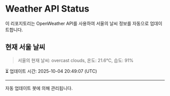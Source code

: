 
# Weather API Status

이 리포지토리는 OpenWeather API를 사용하여 서울의 날씨 정보를 자동으로 업데이트합니다.

## 현재 서울 날씨
> 서울의 현재 날씨: overcast clouds, 온도: 21.6°C, 습도: 91%

⏳ 업데이트 시간: 2025-10-04 20:49:07 (UTC)

---
자동 업데이트 봇에 의해 관리됩니다.
